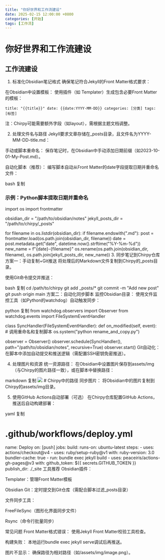 ```yaml
---
title: "你好世界和工作流建设"
date: 2025-02-15 12:00:00 +0800
categories: [开始]
tags: [工作流]
---
```


# 你好世界和工作流建设

## 工作流建设

1. 标准化Obsidian笔记格式
确保笔记符合Jekyll的Front Matter格式要求：

在Obsidian中设置模板：
使用插件（如 Templater）生成包含必要Front Matter的模板：

`title: "{{title}}"
date: {{date:YYYY-MM-DD}}
categories: [分类]
tags: [标签]`

注：Chirpy可能需要额外字段（如layout），需根据主题文档调整。

2. 处理文件名与路径
Jekyll要求文章存储在_posts目录，且文件名为YYYY-MM-DD-title.md：

手动或脚本重命名：
保存笔记时，在Obsidian中手动添加日期前缀（如2023-10-01-My-Post.md）。

自动化脚本（推荐）：
编写脚本自动从Front Matter的date字段提取日期并重命名文件：

bash
复制
### 示例：Python脚本提取日期并重命名
import os
import frontmatter

obsidian_dir = "/path/to/obsidian/notes"
jekyll_posts_dir = "/path/to/chirpy/_posts"

for filename in os.listdir(obsidian_dir):
    if filename.endswith(".md"):
        post = frontmatter.load(os.path.join(obsidian_dir, filename))
        date = post.metadata.get("date", datetime.now().strftime("%Y-%m-%d"))
        new_name = f"{date}-{filename}"
        os.rename(os.path.join(obsidian_dir, filename), os.path.join(jekyll_posts_dir, new_name))
3. 同步笔记到Chirpy仓库
方案一：手动复制+Git推送
将处理后的Markdown文件复制到Chirpy的_posts目录。

使用Git命令提交并推送：

bash
复制
cd /path/to/chirpy
git add _posts/*
git commit -m "Add new post"
git push origin main
方案二：自动化同步脚本
监控Obsidian目录：
使用文件监控工具（如Python的watchdog）自动触发同步：

python
复制
from watchdog.observers import Observer
from watchdog.events import FileSystemEventHandler

class SyncHandler(FileSystemEventHandler):
    def on_modified(self, event):
        # 调用重命名和复制脚本
        os.system("python rename_and_copy.py")

observer = Observer()
observer.schedule(SyncHandler(), path="/path/to/obsidian/notes", recursive=True)
observer.start()
Git自动化：
在脚本中添加自动提交和推送逻辑（需配置SSH密钥免密推送）。

4. 处理图片和资源
统一资源路径：
在Obsidian中设置图片保存到assets/img（与Chirpy的图片路径一致），或在脚本中替换路径：

markdown
复制
![](assets/img/image.png)  # Chirpy中的路径
同步图片：
将Obsidian中的图片复制到Chirpy的assets/img目录。

5. 使用GitHub Actions自动部署（可选）
在Chirpy仓库配置GitHub Actions，推送后自动构建部署：

yaml
复制
# .github/workflows/deploy.yml
name: Deploy
on: [push]
jobs:
  build:
    runs-on: ubuntu-latest
    steps:
      - uses: actions/checkout@v4
      - uses: ruby/setup-ruby@v1
        with:
          ruby-version: 3.0
          bundler-cache: true
      - run: bundle exec jekyll build
      - uses: peaceiris/actions-gh-pages@v3
        with:
          github_token: ${{ secrets.GITHUB_TOKEN }}
          publish_dir: ./_site
工具推荐
Obsidian插件：

Templater：管理Front Matter模板

Obsidian Git：定时提交到Git仓库（需配合脚本过滤_posts目录）

文件同步工具：

FreeFileSync（图形化界面同步文件）

Rsync（命令行批量同步）

常见问题
Front Matter格式错误：
使用Jekyll Front Matter校验工具检查。

构建失败：
本地运行bundle exec jekyll serve调试后再推送。

图片不显示：
确保路径为相对路径（如/assets/img/image.png）。